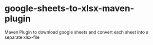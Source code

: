 # google-sheets-to-xlsx-maven-plugin
Maven Plugin to download google sheets and convert each sheet into a separate xlsx-file
